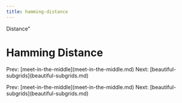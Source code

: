 ```yaml
---
title: hamming-distance
---
```


Distance\"

# Hamming Distance

Prev:
\[meet-in-the-middle](meet-in-the-middle.md)
Next:
\[beautiful-subgrids](beautiful-subgrids.md)

Prev:
\[meet-in-the-middle](meet-in-the-middle.md)
Next:
\[beautiful-subgrids](beautiful-subgrids.md)
